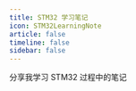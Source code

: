 ```yaml
---
title: STM32 学习笔记
icon: STM32LearningNote
article: false
timeline: false
sidebar: false
---
```


分享我学习 STM32 过程中的笔记

<Catalog base='/STM32LearningNote/' level=1 />